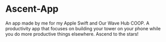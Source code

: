 # Ascent-App
 An app made by me for my Apple Swift and Our Wave Hub COOP. A productivity app that focuses on building your tower on your phone while you do more productive things elsewhere. Ascend to the stars!
